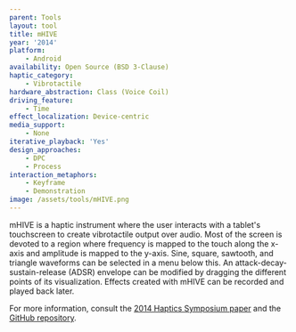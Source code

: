 ```yaml
---
parent: Tools
layout: tool
title: mHIVE
year: '2014'
platform:
    - Android
availability: Open Source (BSD 3-Clause)
haptic_category:
    - Vibrotactile
hardware_abstraction: Class (Voice Coil)
driving_feature:
    - Time
effect_localization: Device-centric
media_support:
    - None
iterative_playback: 'Yes'
design_approaches:
    - DPC
    - Process
interaction_metaphors:
    - Keyframe
    - Demonstration
image: /assets/tools/mHIVE.png
---
```

mHIVE is a haptic instrument where the user interacts with a tablet's touchscreen to create vibrotactile output over audio.
Most of the screen is devoted to a region where frequency is mapped to the touch along the x-axis and amplitude is mapped to the y-axis.
Sine, square, sawtooth, and triangle waveforms can be selected in a menu below this.
An attack-decay-sustain-release (ADSR) envelope can be modified by dragging the different points of its visualization.
Effects created with mHIVE can be recorded and played back later.

For more information, consult the [2014 Haptics Symposium paper](https://doi.org/10.1109/HAPTICS.2014.6775476)
and the [GitHub repository](https://github.com/ubcspin/mHIVE).
